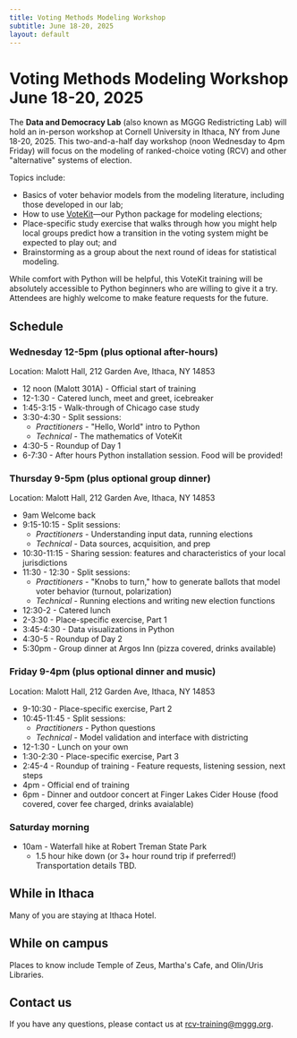 ```yaml
---
title: Voting Methods Modeling Workshop 
subtitle: June 18-20, 2025
layout: default
---
```


# Voting Methods Modeling Workshop June 18-20, 2025

The **Data and Democracy Lab** (also known as MGGG Redistricting Lab) will hold an in-person workshop at Cornell University in Ithaca, NY from June 18-20, 2025. This two-and-a-half day workshop (noon Wednesday to 4pm Friday) will focus on the modeling of ranked-choice voting (RCV) and other "alternative" systems of election. 

Topics include:
- Basics of voter behavior models from the modeling literature, including those developed in our lab;
- How to use [VoteKit](https://votekit.readthedocs.io/en/latest/)—our Python package for modeling elections;
- Place-specific study exercise that walks through how you might help local groups predict how a transition in the voting system might be expected to play out; and
- Brainstorming as a group about the next round of ideas for statistical modeling.

While comfort with Python will be helpful, this VoteKit training will be absolutely accessible to Python beginners who are willing to give it a try. Attendees are highly welcome to make feature requests for the future. 

## Schedule

### Wednesday 12-5pm (plus optional after-hours)
Location: Malott Hall, 212 Garden Ave, Ithaca, NY 14853

* 12 noon (Malott 301A) - Official start of training
* 12-1:30 - Catered lunch, meet and greet, icebreaker
* 1:45-3:15 - Walk-through of Chicago case study
* 3:30-4:30 - Split sessions: 
    - *Practitioners* - "Hello, World" intro to Python
    - *Technical* - The mathematics of VoteKit
* 4:30-5 - Roundup of Day 1
* 6-7:30 - After hours Python installation session. Food will be provided!

### Thursday 9-5pm (plus optional group dinner)
Location: Malott Hall, 212 Garden Ave, Ithaca, NY 14853

* 9am Welcome back
* 9:15-10:15 - Split sessions: 
    - *Practitioners* - Understanding input data, running elections
    - *Technical* - Data sources, acquisition, and prep 
* 10:30-11:15 - Sharing session: features and characteristics of your local jurisdictions 
* 11:30 - 12:30 - Split sessions: 
    - *Practitioners* - "Knobs to turn," how to generate ballots that model voter behavior (turnout, polarization)
    - *Technical* - Running elections and writing new election functions
* 12:30-2 - Catered lunch
* 2-3:30 - Place-specific exercise, Part 1
* 3:45-4:30 - Data visualizations in Python
* 4:30-5 - Roundup of Day 2
* 5:30pm - Group dinner at Argos Inn (pizza covered, drinks available)


### Friday 9-4pm (plus optional dinner and music)
Location: Malott Hall, 212 Garden Ave, Ithaca, NY 14853

* 9-10:30 - Place-specific exercise, Part 2
* 10:45-11:45 - Split sessions: 
    - *Practitioners* - Python questions
    - *Technical* - Model validation and interface with districting
* 12-1:30 - Lunch on your own
* 1:30-2:30 - Place-specific exercise, Part 3
* 2:45-4 - Roundup of training - Feature requests, listening session, next steps
* 4pm - Official end of training
* 6pm - Dinner and outdoor concert at Finger Lakes Cider House (food covered, cover fee charged, drinks avaialable)

### Saturday morning
* 10am - Waterfall hike at Robert Treman State Park
     - 1.5 hour hike down (or 3+ hour round trip if preferred!) Transportation details TBD.

## While in Ithaca
Many of you are staying at Ithaca Hotel.  

## While on campus
Places to know include Temple of Zeus, Martha's Cafe, and Olin/Uris Libraries.  

## Contact us

If you have any questions, please contact us at [rcv-training@mggg.org](mailto:rcv-training@mggg.org). 
